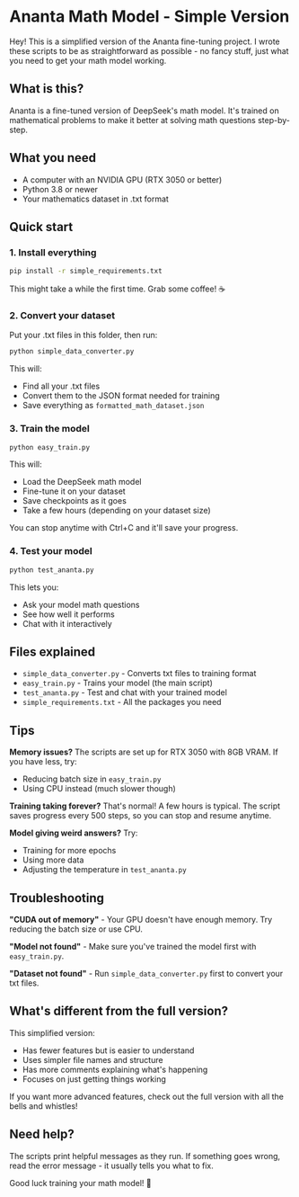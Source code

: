# Ananta Math Model - Simple Version

Hey! This is a simplified version of the Ananta fine-tuning project. I wrote these scripts to be as straightforward as possible - no fancy stuff, just what you need to get your math model working.

## What is this?

Ananta is a fine-tuned version of DeepSeek's math model. It's trained on mathematical problems to make it better at solving math questions step-by-step.

## What you need

- A computer with an NVIDIA GPU (RTX 3050 or better)
- Python 3.8 or newer
- Your mathematics dataset in .txt format

## Quick start

### 1. Install everything

```bash
pip install -r simple_requirements.txt
```

This might take a while the first time. Grab some coffee! ☕

### 2. Convert your dataset

Put your .txt files in this folder, then run:

```bash
python simple_data_converter.py
```

This will:

- Find all your .txt files
- Convert them to the JSON format needed for training
- Save everything as `formatted_math_dataset.json`

### 3. Train the model

```bash
python easy_train.py
```

This will:

- Load the DeepSeek math model
- Fine-tune it on your dataset
- Save checkpoints as it goes
- Take a few hours (depending on your dataset size)

You can stop anytime with Ctrl+C and it'll save your progress.

### 4. Test your model

```bash
python test_ananta.py
```

This lets you:

- Ask your model math questions
- See how well it performs
- Chat with it interactively

## Files explained

- `simple_data_converter.py` - Converts txt files to training format
- `easy_train.py` - Trains your model (the main script)
- `test_ananta.py` - Test and chat with your trained model
- `simple_requirements.txt` - All the packages you need

## Tips

**Memory issues?** The scripts are set up for RTX 3050 with 8GB VRAM. If you have less, try:

- Reducing batch size in `easy_train.py`
- Using CPU instead (much slower though)

**Training taking forever?** That's normal! A few hours is typical. The script saves progress every 500 steps, so you can stop and resume anytime.

**Model giving weird answers?** Try:

- Training for more epochs
- Using more data
- Adjusting the temperature in `test_ananta.py`

## Troubleshooting

**"CUDA out of memory"** - Your GPU doesn't have enough memory. Try reducing the batch size or use CPU.

**"Model not found"** - Make sure you've trained the model first with `easy_train.py`.

**"Dataset not found"** - Run `simple_data_converter.py` first to convert your txt files.

## What's different from the full version?

This simplified version:

- Has fewer features but is easier to understand
- Uses simpler file names and structure
- Has more comments explaining what's happening
- Focuses on just getting things working

If you want more advanced features, check out the full version with all the bells and whistles!

## Need help?

The scripts print helpful messages as they run. If something goes wrong, read the error message - it usually tells you what to fix.

Good luck training your math model! 🚀

